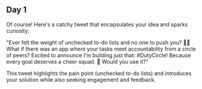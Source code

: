 ## Day 1
Of course! Here's a catchy tweet that encapsulates your idea and sparks curiosity:

"Ever felt the weight of unchecked to-do lists and no one to push you? 📝💡 What if there was an app where your tasks meet accountability from a circle of peers? Excited to announce I'm building just that: #DutyCircle! Because every goal deserves a cheer squad. 🚀 Would you use it?"

This tweet highlights the pain point (unchecked to-do lists) and introduces your solution while also seeking engagement and feedback.
